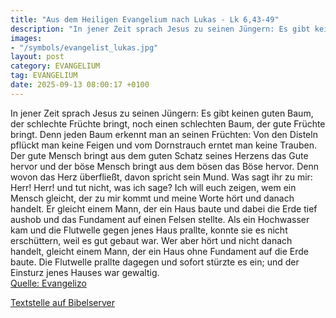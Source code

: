 ```yaml
---
title: "Aus dem Heiligen Evangelium nach Lukas - Lk 6,43-49"
description: "In jener Zeit sprach Jesus zu seinen Jüngern: Es gibt keinen guten Baum, der schlechte Früchte bringt, noch einen schlechten Baum, der gute Früchte bringt. Denn jeden Baum erkennt man an seinen Früchten: Von den Disteln pflückt man keine Feigen und vom Dornstrauch erntet man kein...."
images:
- "/symbols/evangelist_lukas.jpg"
layout: post
category: EVANGELIUM
tag: EVANGELIUM
date: 2025-09-13 08:00:17 +0100
---
```

In jener Zeit sprach Jesus zu seinen Jüngern: Es gibt keinen guten Baum, der schlechte Früchte bringt, noch einen schlechten Baum, der gute Früchte bringt.
Denn jeden Baum erkennt man an seinen Früchten: Von den Disteln pflückt man keine Feigen und vom Dornstrauch erntet man keine Trauben.<!--more-->
Der gute Mensch bringt aus dem guten Schatz seines Herzens das Gute hervor und der böse Mensch bringt aus dem bösen das Böse hervor. Denn wovon das Herz überfließt, davon spricht sein Mund.
Was sagt ihr zu mir: Herr! Herr! und tut nicht, was ich sage?
Ich will euch zeigen, wem ein Mensch gleicht, der zu mir kommt und meine Worte hört und danach handelt.
Er gleicht einem Mann, der ein Haus baute und dabei die Erde tief aushob und das Fundament auf einen Felsen stellte. Als ein Hochwasser kam und die Flutwelle gegen jenes Haus prallte, konnte sie es nicht erschüttern, weil es gut gebaut war.
Wer aber hört und nicht danach handelt, gleicht einem Mann, der ein Haus ohne Fundament auf die Erde baute. Die Flutwelle prallte dagegen und sofort stürzte es ein; und der Einsturz jenes Hauses war gewaltig.<br>
[Quelle: Evangelizo](https://evangeliumtagfuertag.org/DE/gospel)

[Textstelle auf Bibelserver](https://www.bibleserver.com/EU/Lukas6,43-49)
